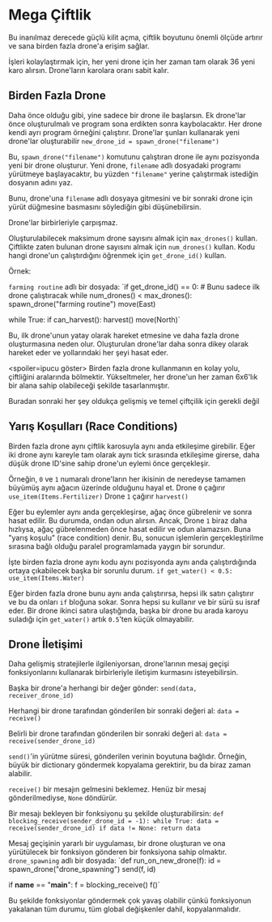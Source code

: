 # Mega Çiftlik
Bu inanılmaz derecede güçlü kilit açma, çiftlik boyutunu önemli ölçüde artırır ve sana birden fazla drone'a erişim sağlar. 

İşleri kolaylaştırmak için, her yeni drone için her zaman tam olarak 36 yeni karo alırsın. Drone'ların karolara oranı sabit kalır.

## Birden Fazla Drone
Daha önce olduğu gibi, yine sadece bir drone ile başlarsın. Ek drone'lar önce oluşturulmalı ve program sona erdikten sonra kaybolacaktır.
Her drone kendi ayrı program örneğini çalıştırır. Drone'lar şunları kullanarak yeni drone'lar oluşturabilir
`new_drone_id = spawn_drone("filename")`

Bu, `spawn_drone("filename")` komutunu çalıştıran drone ile aynı pozisyonda yeni bir drone oluşturur. Yeni drone, `filename` adlı dosyadaki programı yürütmeye başlayacaktır, bu yüzden `"filename"` yerine çalıştırmak istediğin dosyanın adını yaz.

Bunu, drone'una `filename` adlı dosyaya gitmesini ve bir sonraki drone için yürüt düğmesine basmasını söylediğin gibi düşünebilirsin.

Drone'lar birbirleriyle çarpışmaz. 

Oluşturulabilecek maksimum drone sayısını almak için `max_drones()` kullan.
Çiftlikte zaten bulunan drone sayısını almak için `num_drones()` kullan.
Kodu hangi drone'un çalıştırdığını öğrenmek için `get_drone_id()` kullan.

Örnek:

`farming routine` adlı bir dosyada:
`if get_drone_id() == 0:
    # Bunu sadece ilk drone çalıştıracak
    while num_drones() < max_drones():
        spawn_drone("farming routine")
        move(East)

while True:
    if can_harvest():
        harvest()
    move(North)`

Bu, ilk drone'unun yatay olarak hareket etmesine ve daha fazla drone oluşturmasına neden olur. Oluşturulan drone'lar daha sonra dikey olarak hareket eder ve yollarındaki her şeyi hasat eder.

<spoiler=ipucu göster>
Birden fazla drone kullanmanın en kolay yolu, çiftliğini aralarında bölmektir. Yükseltmeler, her drone'un her zaman 6x6'lık bir alana sahip olabileceği şekilde tasarlanmıştır.
</spoiler>

Buradan sonraki her şey oldukça gelişmiş ve temel çiftçilik için gerekli değil

## Yarış Koşulları (Race Conditions)
Birden fazla drone aynı çiftlik karosuyla aynı anda etkileşime girebilir. Eğer iki drone aynı kareyle tam olarak aynı tick sırasında etkileşime girerse, daha düşük drone ID'sine sahip drone'un eylemi önce gerçekleşir.

Örneğin, `0` ve `1` numaralı drone'ların her ikisinin de neredeyse tamamen büyümüş aynı ağacın üzerinde olduğunu hayal et.
Drone `0` çağırır
`use_item(Items.Fertilizer)`
Drone `1` çağırır
`harvest()`

Eğer bu eylemler aynı anda gerçekleşirse, ağaç önce gübrelenir ve sonra hasat edilir. Bu durumda, ondan odun alırsın. Ancak, Drone `1` biraz daha hızlıysa, ağaç gübrelenmeden önce hasat edilir ve odun alamazsın.
Buna "yarış koşulu" (race condition) denir. Bu, sonucun işlemlerin gerçekleştirilme sırasına bağlı olduğu paralel programlamada yaygın bir sorundur.

İşte birden fazla drone aynı kodu aynı pozisyonda aynı anda çalıştırdığında ortaya çıkabilecek başka bir sorunlu durum.
`if get_water() < 0.5:
    use_item(Items.Water)`

Eğer birden fazla drone bunu aynı anda çalıştırırsa, hepsi ilk satırı çalıştırır ve bu da onları `if` bloğuna sokar. Sonra hepsi su kullanır ve bir sürü su israf eder.
Bir drone ikinci satıra ulaştığında, başka bir drone bu arada karoyu suladığı için `get_water()` artık `0.5`'ten küçük olmayabilir.

## Drone İletişimi
Daha gelişmiş stratejilerle ilgileniyorsan, drone'larının mesaj geçişi fonksiyonlarını kullanarak birbirleriyle iletişim kurmasını isteyebilirsin.

Başka bir drone'a herhangi bir değer gönder:
`send(data, receiver_drone_id)`

Herhangi bir drone tarafından gönderilen bir sonraki değeri al:
`data = receive()`

Belirli bir drone tarafından gönderilen bir sonraki değeri al:
`data = receive(sender_drone_id)`

`send()`'in yürütme süresi, gönderilen verinin boyutuna bağlıdır. Örneğin, büyük bir dictionary göndermek kopyalama gerektirir, bu da biraz zaman alabilir.

`receive()` bir mesajın gelmesini beklemez. Henüz bir mesaj gönderilmediyse, `None` döndürür.

Bir mesajı bekleyen bir fonksiyonu şu şekilde oluşturabilirsin:
`def blocking_receive(sender_drone_id = -1):
    while True:
        data = receive(sender_drone_id)
        if data != None:
            return data`

Mesaj geçişinin yararlı bir uygulaması, bir drone oluşturan ve ona yürütülecek bir fonksiyon gönderen bir fonksiyona sahip olmaktır.
`drone_spawning` adlı bir dosyada:
`def run_on_new_drone(f):
    id = spawn_drone("drone_spawning")
    send(f, id)

if __name__ == "__main__":
    f = blocking_receive()
    f()`

Bu şekilde fonksiyonlar göndermek çok yavaş olabilir çünkü fonksiyonun yakalanan tüm durumu, tüm global değişkenler dahil, kopyalanmalıdır.
